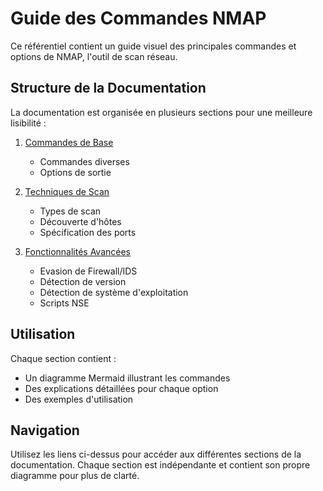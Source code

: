 # Guide des Commandes NMAP

Ce référentiel contient un guide visuel des principales commandes et options de NMAP, l'outil de scan réseau.

## Structure de la Documentation

La documentation est organisée en plusieurs sections pour une meilleure lisibilité :

1. [Commandes de Base](docs/1-basic-commands.md)
   - Commandes diverses
   - Options de sortie

2. [Techniques de Scan](docs/2-scanning-techniques.md)
   - Types de scan
   - Découverte d'hôtes
   - Spécification des ports

3. [Fonctionnalités Avancées](docs/3-advanced-features.md)
   - Evasion de Firewall/IDS
   - Détection de version
   - Détection de système d'exploitation
   - Scripts NSE

## Utilisation

Chaque section contient :
- Un diagramme Mermaid illustrant les commandes
- Des explications détaillées pour chaque option
- Des exemples d'utilisation

## Navigation

Utilisez les liens ci-dessus pour accéder aux différentes sections de la documentation. Chaque section est indépendante et contient son propre diagramme pour plus de clarté.
